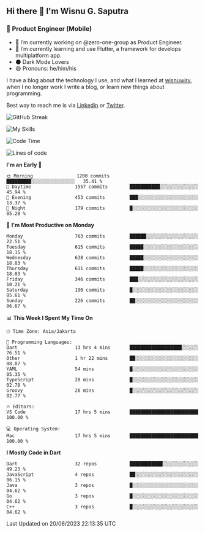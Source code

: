 ## Hi there 👋 I'm Wisnu G. Saputra

### :mobile_phone_off: Product Engineer (Mobile)

- 🔭 I’m currently working on @zero-one-group as Product Engineer.
- 🌱 I’m currently learning and use Flutter, a framework for develops multiplatform app.
- 🌑 Dark Mode Lovers
- 😄 Pronouns: he/him/his

I have a blog about the technology I use, and what I learned at [wisnuwiry](https://wisnuwiry.space/), when I no longer work I write a blog, or learn new things about programming.

Best way to reach me is via [Linkedin](https://www.linkedin.com/in/wisnu-saputra/) or [Twitter](https://twitter.com/wisnuwiry).

![GitHub Streak](https://streak-stats.demolab.com?user=wisnuwiry&theme=dark&hide_border=true)

![My Skills](https://skillicons.dev/icons?i=dart,flutter,kotlin,swift,go,js,css,neovim,git,linux&perline=5)

<!--START_SECTION:waka-->
![Code Time](http://img.shields.io/badge/Code%20Time-532%20hrs%2030%20mins-blue)

![Lines of code](https://img.shields.io/badge/From%20Hello%20World%20I%27ve%20Written-4.6%20million%20lines%20of%20code-blue)

**I'm an Early 🐤** 

```text
🌞 Morning                1200 commits        █████████░░░░░░░░░░░░░░░░   35.41 % 
🌆 Daytime                1557 commits        ███████████░░░░░░░░░░░░░░   45.94 % 
🌃 Evening                453 commits         ███░░░░░░░░░░░░░░░░░░░░░░   13.37 % 
🌙 Night                  179 commits         █░░░░░░░░░░░░░░░░░░░░░░░░   05.28 % 
```
📅 **I'm Most Productive on Monday** 

```text
Monday                   763 commits         ██████░░░░░░░░░░░░░░░░░░░   22.51 % 
Tuesday                  615 commits         █████░░░░░░░░░░░░░░░░░░░░   18.15 % 
Wednesday                638 commits         █████░░░░░░░░░░░░░░░░░░░░   18.83 % 
Thursday                 611 commits         █████░░░░░░░░░░░░░░░░░░░░   18.03 % 
Friday                   346 commits         ███░░░░░░░░░░░░░░░░░░░░░░   10.21 % 
Saturday                 190 commits         █░░░░░░░░░░░░░░░░░░░░░░░░   05.61 % 
Sunday                   226 commits         ██░░░░░░░░░░░░░░░░░░░░░░░   06.67 % 
```


📊 **This Week I Spent My Time On** 

```text
🕑︎ Time Zone: Asia/Jakarta

💬 Programming Languages: 
Dart                     13 hrs 4 mins       ███████████████████░░░░░░   76.51 % 
Other                    1 hr 22 mins        ██░░░░░░░░░░░░░░░░░░░░░░░   08.07 % 
YAML                     54 mins             █░░░░░░░░░░░░░░░░░░░░░░░░   05.35 % 
TypeScript               28 mins             █░░░░░░░░░░░░░░░░░░░░░░░░   02.78 % 
Groovy                   28 mins             █░░░░░░░░░░░░░░░░░░░░░░░░   02.77 % 

🔥 Editors: 
VS Code                  17 hrs 5 mins       █████████████████████████   100.00 % 

💻 Operating System: 
Mac                      17 hrs 5 mins       █████████████████████████   100.00 % 
```

**I Mostly Code in Dart** 

```text
Dart                     32 repos            ████████████░░░░░░░░░░░░░   49.23 % 
JavaScript               4 repos             ██░░░░░░░░░░░░░░░░░░░░░░░   06.15 % 
Java                     3 repos             █░░░░░░░░░░░░░░░░░░░░░░░░   04.62 % 
Go                       3 repos             █░░░░░░░░░░░░░░░░░░░░░░░░   04.62 % 
C++                      3 repos             █░░░░░░░░░░░░░░░░░░░░░░░░   04.62 % 
```




 Last Updated on 20/06/2023 22:13:35 UTC
<!--END_SECTION:waka-->
